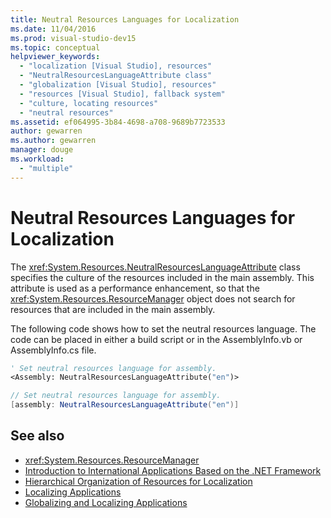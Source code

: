 ```yaml
---
title: Neutral Resources Languages for Localization
ms.date: 11/04/2016
ms.prod: visual-studio-dev15
ms.topic: conceptual
helpviewer_keywords:
  - "localization [Visual Studio], resources"
  - "NeutralResourcesLanguageAttribute class"
  - "globalization [Visual Studio], resources"
  - "resources [Visual Studio], fallback system"
  - "culture, locating resources"
  - "neutral resources"
ms.assetid: ef064995-3b84-4698-a708-9689b7723533
author: gewarren
ms.author: gewarren
manager: douge
ms.workload:
  - "multiple"
---
```

# Neutral Resources Languages for Localization

The <xref:System.Resources.NeutralResourcesLanguageAttribute> class specifies the culture of the resources included in the main assembly. This attribute is used as a performance enhancement, so that the <xref:System.Resources.ResourceManager> object does not search for resources that are included in the main assembly.

 The following code shows how to set the neutral resources language. The code can be placed in either a build script or in the AssemblyInfo.vb or AssemblyInfo.cs file.

```vb
' Set neutral resources language for assembly.
<Assembly: NeutralResourcesLanguageAttribute("en")>
```

```csharp
// Set neutral resources language for assembly.
[assembly: NeutralResourcesLanguageAttribute("en")]
```

## See also

- <xref:System.Resources.ResourceManager>
- [Introduction to International Applications Based on the .NET Framework](../ide/introduction-to-international-applications-based-on-the-dotnet-framework.md)
- [Hierarchical Organization of Resources for Localization](../ide/hierarchical-organization-of-resources-for-localization.md)
- [Localizing Applications](../ide/localizing-applications.md)
- [Globalizing and Localizing Applications](../ide/globalizing-and-localizing-applications.md)